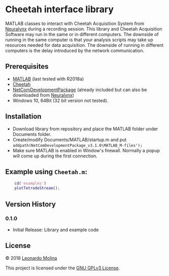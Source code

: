 # Cheetah interface library
MATLAB classes to interact with Cheetah Acquisition System from [Neuralynx][Neuralynx] during a recording session.
This library and Cheetah Acquisition Software may run in the same or in different computers. The downside of running in the same computer is that your analysis scripts may take up resources needed for data acquisition. The downside of running in different computers is the delay introduced by the network communication.

## Prerequisites
* [MATLAB][MATLAB] (last tested with R2018a)
* [Cheetah][Cheetah]
* [NetComDevelopmentPackage][NetComPartial] (already included but can also be downloaded from [Neuralynx][NetComFull])
* Windows 10, 64Bit (32 bit version not tested).

## Installation
* Download library from repository and place the MATLAB folder under Documents folder.
* Create/modify Documents/MATLAB/startup.m and put `addpath(NetComDevelopmentPackage_v3.1.0\MATLAB_M-files');`
* Make sure MATLAB is enabled in Window's firewall. Normally a popup will come up during the first connection.

## Example using `Cheetah.m`:
```matlab
	cd('examples')
	plotTetrodeStream();
```

## Version History
### 0.1.0
* Initial Release: Library and example code

## License
© 2018 [Leonardo Molina][Leonardo Molina]

This project is licensed under the [GNU GPLv3 License][LICENSE.md].

[Leonardo Molina]: https://github.com/leomol
[MATLAB]: https://www.mathworks.com/downloads/
[Cheetah]: https://neuralynx.com/
[NetComPartial]: NetComDevelopmentPackage_v3.1.0
[NetComFull]: https://neuralynx.com/software/category/development
[Neuralynx]: https://neuralynx.com
[LICENSE.md]: LICENSE.md